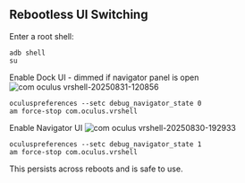 ## Rebootless UI Switching

Enter a root shell:

```
adb shell
su
```

Enable Dock UI - dimmed if navigator panel is open
![com oculus vrshell-20250831-120856](https://github.com/user-attachments/assets/535fd9f1-a420-4ea7-a94b-c64dcdce324f)

```
oculuspreferences --setc debug_navigator_state 0
am force-stop com.oculus.vrshell
```

Enable Navigator UI
![com oculus vrshell-20250830-192933](https://github.com/user-attachments/assets/817d9256-e9ab-4c66-8efe-afb32359434b)

```
oculuspreferences --setc debug_navigator_state 1
am force-stop com.oculus.vrshell
```
This persists across reboots and is safe to use.
